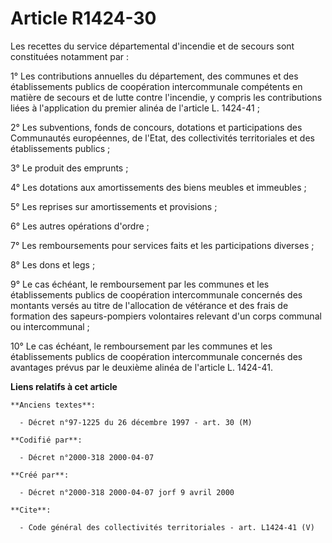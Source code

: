 # Article R1424-30

Les recettes du service départemental d'incendie et de secours sont constituées notamment par : 

1° Les contributions annuelles du département, des communes et des établissements publics de coopération intercommunale
compétents en matière de secours et de lutte contre l'incendie, y compris les contributions liées à l'application du premier
alinéa de l'article L. 1424-41 ; 

2° Les subventions, fonds de concours, dotations et participations des Communautés européennes, de l'Etat, des collectivités
territoriales et des établissements publics ; 

3° Le produit des emprunts ; 

4° Les dotations aux amortissements des biens meubles et immeubles ; 

5° Les reprises sur amortissements et provisions ; 

6° Les autres opérations d'ordre ; 

7° Les remboursements pour services faits et les participations diverses ; 

8° Les dons et legs ; 

9° Le cas échéant, le remboursement par les communes et les établissements publics de coopération intercommunale concernés
des montants versés au titre de l'allocation de vétérance et des frais de formation des sapeurs-pompiers volontaires relevant
d'un corps communal ou intercommunal ; 

10° Le cas échéant, le remboursement par les communes et les établissements publics de coopération intercommunale concernés
des avantages prévus par le deuxième alinéa de l'article L. 1424-41.

**Liens relatifs à cet article**

	**Anciens textes**:

	  - Décret n°97-1225 du 26 décembre 1997 - art. 30 (M)

	**Codifié par**:

	  - Décret n°2000-318 2000-04-07

	**Créé par**:

	  - Décret n°2000-318 2000-04-07 jorf 9 avril 2000

	**Cite**:

	  - Code général des collectivités territoriales - art. L1424-41 (V)
